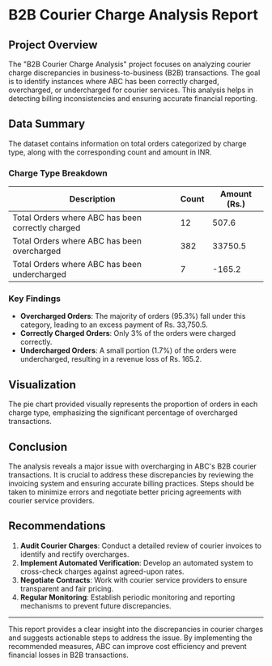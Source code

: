 # B2B Courier Charge Analysis Report

## Project Overview
The "B2B Courier Charge Analysis" project focuses on analyzing courier charge discrepancies in business-to-business (B2B) transactions. The goal is to identify instances where ABC has been correctly charged, overcharged, or undercharged for courier services. This analysis helps in detecting billing inconsistencies and ensuring accurate financial reporting.

## Data Summary
The dataset contains information on total orders categorized by charge type, along with the corresponding count and amount in INR.

### Charge Type Breakdown
| Description                                      | Count | Amount (Rs.) |
|-------------------------------------------------|-------|-------------|
| Total Orders where ABC has been correctly charged | 12    | 507.6       |
| Total Orders where ABC has been overcharged     | 382   | 33750.5     |
| Total Orders where ABC has been undercharged    | 7     | -165.2      |

### Key Findings
- **Overcharged Orders**: The majority of orders (95.3%) fall under this category, leading to an excess payment of Rs. 33,750.5.
- **Correctly Charged Orders**: Only 3% of the orders were charged correctly.
- **Undercharged Orders**: A small portion (1.7%) of the orders were undercharged, resulting in a revenue loss of Rs. 165.2.

## Visualization
The pie chart provided visually represents the proportion of orders in each charge type, emphasizing the significant percentage of overcharged transactions.

## Conclusion
The analysis reveals a major issue with overcharging in ABC's B2B courier transactions. It is crucial to address these discrepancies by reviewing the invoicing system and ensuring accurate billing practices. Steps should be taken to minimize errors and negotiate better pricing agreements with courier service providers.

## Recommendations
1. **Audit Courier Charges**: Conduct a detailed review of courier invoices to identify and rectify overcharges.
2. **Implement Automated Verification**: Develop an automated system to cross-check charges against agreed-upon rates.
3. **Negotiate Contracts**: Work with courier service providers to ensure transparent and fair pricing.
4. **Regular Monitoring**: Establish periodic monitoring and reporting mechanisms to prevent future discrepancies.

---

This report provides a clear insight into the discrepancies in courier charges and suggests actionable steps to address the issue. By implementing the recommended measures, ABC can improve cost efficiency and prevent financial losses in B2B transactions.

